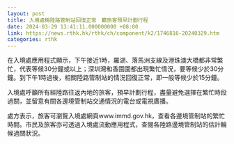 ```yaml
---
layout: post
title: 入境處稱陸路管制站回復正常　籲旅客預早計劃行程
date: 2024-03-29 13:41:11.000000000 +08:00
link: https://news.rthk.hk/rthk/ch/component/k2/1746816-20240329.htm
categories: rthk
---
```


在入境處應用程式顯示，下午接近1時，羅湖、落馬洲支線及港珠澳大橋都非常繁忙，代表等候30分鐘或以上；深圳灣和香園圍都出現繁忙情況，要等候少於30分鐘。到下午1時過後，相關陸路管制站的情況回復正常，即一般等候少於15分鐘。

入境處呼籲所有經陸路往返內地的旅客，預早計劃行程，盡量避免選擇在繁忙時段過關，並留意有關各邊境管制站交通情況的電台或電視廣播。

處方表示，旅客可瀏覽入境處網頁www.immd.gov.hk，查看各邊境管制站的繁忙時間。市民及旅客亦可透過入境處流動應用程式，查閱各陸路邊境管制站的估計輪候過關狀況。
